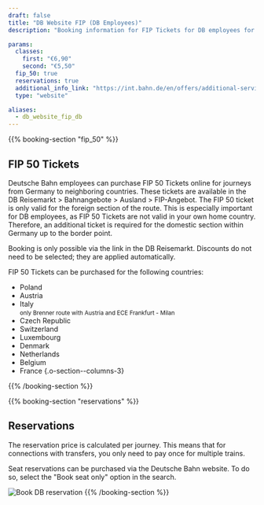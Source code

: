 ```yaml
---
draft: false
title: "DB Website FIP (DB Employees)"
description: "Booking information for FIP Tickets for DB employees for neighboring countries of Germany"

params:
  classes:
    first: "€6,90"
    second: "€5,50"
  fip_50: true
  reservations: true
  additional_info_link: "https://int.bahn.de/en/offers/additional-services/seat-reservation"
  type: "website"

aliases:
  - db_website_fip_db
---
```


{{% booking-section "fip_50" %}}

## FIP 50 Tickets

Deutsche Bahn employees can purchase FIP 50 Tickets online for journeys from Germany to neighboring countries. These tickets are available in the DB Reisemarkt > Bahnangebote > Ausland > FIP-Angebot. The FIP 50 ticket is only valid for the foreign section of the route. This is especially important for DB employees, as FIP 50 Tickets are not valid in your own home country. Therefore, an additional ticket is required for the domestic section within Germany up to the border point.

Booking is only possible via the link in the DB Reisemarkt. Discounts do not need to be selected; they are applied automatically.

FIP 50 Tickets can be purchased for the following countries:

<!-- prettier-ignore -->
- Poland
- Austria
- Italy \
  <small>only Brenner route with Austria and ECE Frankfurt - Milan</small>
- Czech Republic
- Switzerland
- Luxembourg
- Denmark
- Netherlands
- Belgium
- France
{.o-section--columns-3}

{{% /booking-section %}}

{{% booking-section "reservations" %}}

## Reservations

The reservation price is calculated per journey. This means that for connections with transfers, you only need to pay once for multiple trains.

Seat reservations can be purchased via the Deutsche Bahn website. To do so, select the "Book seat only" option in the search.

![Book DB reservation](db_reservation.webp)
{{% /booking-section %}}
